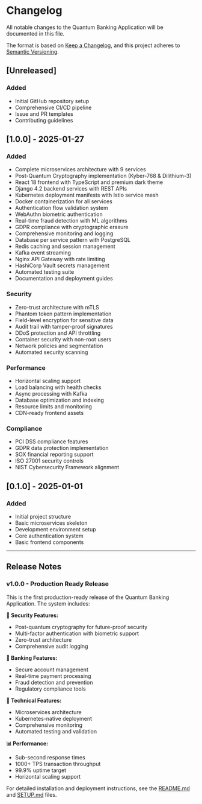 # Changelog

All notable changes to the Quantum Banking Application will be documented in this file.

The format is based on [Keep a Changelog](https://keepachangelog.com/en/1.0.0/),
and this project adheres to [Semantic Versioning](https://semver.org/spec/v2.0.0.html).

## [Unreleased]

### Added
- Initial GitHub repository setup
- Comprehensive CI/CD pipeline
- Issue and PR templates
- Contributing guidelines

## [1.0.0] - 2025-01-27

### Added
- Complete microservices architecture with 9 services
- Post-Quantum Cryptography implementation (Kyber-768 & Dilithium-3)
- React 18 frontend with TypeScript and premium dark theme
- Django 4.2 backend services with REST APIs
- Kubernetes deployment manifests with Istio service mesh
- Docker containerization for all services
- Authentication flow validation system
- WebAuthn biometric authentication
- Real-time fraud detection with ML algorithms
- GDPR compliance with cryptographic erasure
- Comprehensive monitoring and logging
- Database per service pattern with PostgreSQL
- Redis caching and session management
- Kafka event streaming
- Nginx API Gateway with rate limiting
- HashiCorp Vault secrets management
- Automated testing suite
- Documentation and deployment guides

### Security
- Zero-trust architecture with mTLS
- Phantom token pattern implementation
- Field-level encryption for sensitive data
- Audit trail with tamper-proof signatures
- DDoS protection and API throttling
- Container security with non-root users
- Network policies and segmentation
- Automated security scanning

### Performance
- Horizontal scaling support
- Load balancing with health checks
- Async processing with Kafka
- Database optimization and indexing
- Resource limits and monitoring
- CDN-ready frontend assets

### Compliance
- PCI DSS compliance features
- GDPR data protection implementation
- SOX financial reporting support
- ISO 27001 security controls
- NIST Cybersecurity Framework alignment

## [0.1.0] - 2025-01-01

### Added
- Initial project structure
- Basic microservices skeleton
- Development environment setup
- Core authentication system
- Basic frontend components

---

## Release Notes

### v1.0.0 - Production Ready Release

This is the first production-ready release of the Quantum Banking Application. The system includes:

**🔐 Security Features:**
- Post-quantum cryptography for future-proof security
- Multi-factor authentication with biometric support
- Zero-trust architecture
- Comprehensive audit logging

**🏦 Banking Features:**
- Secure account management
- Real-time payment processing
- Fraud detection and prevention
- Regulatory compliance tools

**🚀 Technical Features:**
- Microservices architecture
- Kubernetes-native deployment
- Comprehensive monitoring
- Automated testing and validation

**📊 Performance:**
- Sub-second response times
- 1000+ TPS transaction throughput
- 99.9% uptime target
- Horizontal scaling support

For detailed installation and deployment instructions, see the [README.md](README.md) and [SETUP.md](SETUP.md) files.
